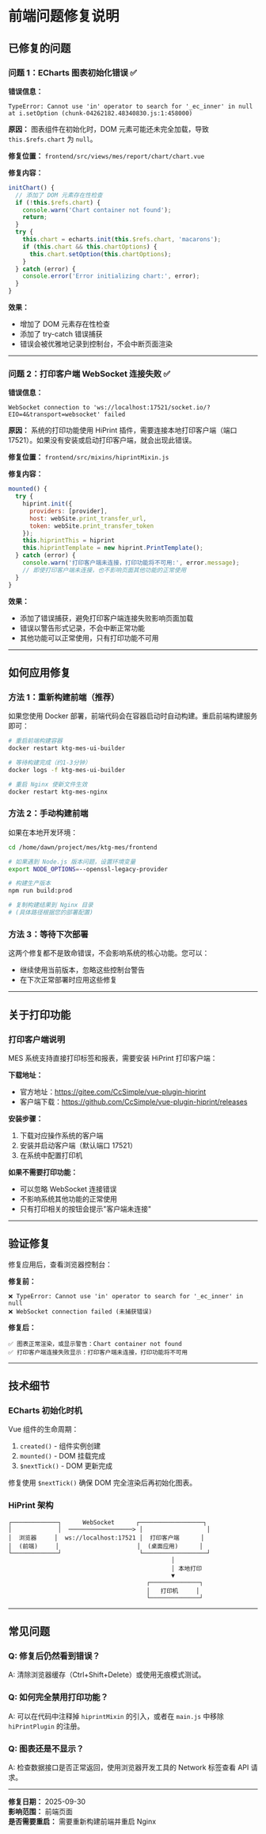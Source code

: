# 前端问题修复说明

## 已修复的问题

### 问题 1：ECharts 图表初始化错误 ✅

**错误信息：**
```
TypeError: Cannot use 'in' operator to search for '_ec_inner' in null
at i.setOption (chunk-04262182.48340830.js:1:458000)
```

**原因：**
图表组件在初始化时，DOM 元素可能还未完全加载，导致 `this.$refs.chart` 为 `null`。

**修复位置：**
`frontend/src/views/mes/report/chart/chart.vue`

**修复内容：**
```javascript
initChart() {
  // 添加了 DOM 元素存在性检查
  if (!this.$refs.chart) {
    console.warn('Chart container not found');
    return;
  }
  try {
    this.chart = echarts.init(this.$refs.chart, 'macarons');
    if (this.chart && this.chartOptions) {
      this.chart.setOption(this.chartOptions);
    }
  } catch (error) {
    console.error('Error initializing chart:', error);
  }
}
```

**效果：**
- 增加了 DOM 元素存在性检查
- 添加了 try-catch 错误捕获
- 错误会被优雅地记录到控制台，不会中断页面渲染

---

### 问题 2：打印客户端 WebSocket 连接失败 ✅

**错误信息：**
```
WebSocket connection to 'ws://localhost:17521/socket.io/?EIO=4&transport=websocket' failed
```

**原因：**
系统的打印功能使用 HiPrint 插件，需要连接本地打印客户端（端口 17521）。如果没有安装或启动打印客户端，就会出现此错误。

**修复位置：**
`frontend/src/mixins/hiprintMixin.js`

**修复内容：**
```javascript
mounted() {
  try {
    hiprint.init({
      providers: [provider],
      host: webSite.print_transfer_url,
      token: webSite.print_transfer_token
    });
    this.hiprintThis = hiprint
    this.hiprintTemplate = new hiprint.PrintTemplate();
  } catch (error) {
    console.warn('打印客户端未连接，打印功能将不可用:', error.message);
    // 即使打印客户端未连接，也不影响页面其他功能的正常使用
  }
}
```

**效果：**
- 添加了错误捕获，避免打印客户端连接失败影响页面加载
- 错误以警告形式记录，不会中断正常功能
- 其他功能可以正常使用，只有打印功能不可用

---

## 如何应用修复

### 方法 1：重新构建前端（推荐）

如果您使用 Docker 部署，前端代码会在容器启动时自动构建。重启前端构建服务即可：

```bash
# 重启前端构建容器
docker restart ktg-mes-ui-builder

# 等待构建完成（约1-3分钟）
docker logs -f ktg-mes-ui-builder

# 重启 Nginx 使新文件生效
docker restart ktg-mes-nginx
```

### 方法 2：手动构建前端

如果在本地开发环境：

```bash
cd /home/dawn/project/mes/ktg-mes/frontend

# 如果遇到 Node.js 版本问题，设置环境变量
export NODE_OPTIONS=--openssl-legacy-provider

# 构建生产版本
npm run build:prod

# 复制构建结果到 Nginx 目录
# (具体路径根据您的部署配置)
```

### 方法 3：等待下次部署

这两个修复都不是致命错误，不会影响系统的核心功能。您可以：
- 继续使用当前版本，忽略这些控制台警告
- 在下次正常部署时应用这些修复

---

## 关于打印功能

### 打印客户端说明

MES 系统支持直接打印标签和报表，需要安装 HiPrint 打印客户端：

**下载地址：**
- 官方地址：https://gitee.com/CcSimple/vue-plugin-hiprint
- 客户端下载：https://github.com/CcSimple/vue-plugin-hiprint/releases

**安装步骤：**
1. 下载对应操作系统的客户端
2. 安装并启动客户端（默认端口 17521）
3. 在系统中配置打印机

**如果不需要打印功能：**
- 可以忽略 WebSocket 连接错误
- 不影响系统其他功能的正常使用
- 只有打印相关的按钮会提示"客户端未连接"

---

## 验证修复

修复应用后，查看浏览器控制台：

**修复前：**
```
❌ TypeError: Cannot use 'in' operator to search for '_ec_inner' in null
❌ WebSocket connection failed (未捕获错误)
```

**修复后：**
```
✅ 图表正常渲染，或显示警告：Chart container not found
✅ 打印客户端连接失败显示：打印客户端未连接，打印功能将不可用
```

---

## 技术细节

### ECharts 初始化时机

Vue 组件的生命周期：
1. `created()` - 组件实例创建
2. `mounted()` - DOM 挂载完成
3. `$nextTick()` - DOM 更新完成

修复使用 `$nextTick()` 确保 DOM 完全渲染后再初始化图表。

### HiPrint 架构

```
┌─────────────┐      WebSocket      ┌──────────────────┐
│             │  ──────────────────> │                  │
│  浏览器     │  ws://localhost:17521 │  打印客户端      │
│  (前端)     │                      │  (桌面应用)      │
└─────────────┘                      └──────────────────┘
                                              │
                                              │ 本地打印
                                              ▼
                                       ┌──────────────┐
                                       │   打印机     │
                                       └──────────────┘
```

---

## 常见问题

### Q: 修复后仍然看到错误？
A: 清除浏览器缓存（Ctrl+Shift+Delete）或使用无痕模式测试。

### Q: 如何完全禁用打印功能？
A: 可以在代码中注释掉 `hiprintMixin` 的引入，或者在 `main.js` 中移除 `hiPrintPlugin` 的注册。

### Q: 图表还是不显示？
A: 检查数据接口是否正常返回，使用浏览器开发工具的 Network 标签查看 API 请求。

---

**修复日期：** 2025-09-30  
**影响范围：** 前端页面  
**是否需要重启：** 需要重新构建前端并重启 Nginx

